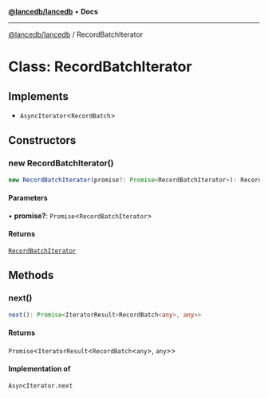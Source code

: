 [**@lancedb/lancedb**](../README.md) • **Docs**

***

[@lancedb/lancedb](../README.md) / RecordBatchIterator

# Class: RecordBatchIterator

## Implements

- `AsyncIterator`&lt;`RecordBatch`&gt;

## Constructors

### new RecordBatchIterator()

```ts
new RecordBatchIterator(promise?: Promise<RecordBatchIterator>): RecordBatchIterator
```

#### Parameters

• **promise?**: `Promise`&lt;`RecordBatchIterator`&gt;

#### Returns

[`RecordBatchIterator`](RecordBatchIterator.md)

## Methods

### next()

```ts
next(): Promise<IteratorResult<RecordBatch<any>, any>>
```

#### Returns

`Promise`&lt;`IteratorResult`&lt;`RecordBatch`&lt;`any`&gt;, `any`&gt;&gt;

#### Implementation of

`AsyncIterator.next`
